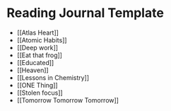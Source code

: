 # Reading Journal Template
- [[Atlas Heart]]
- [[Atomic Habits]]
- [[Deep work]]
- [[Eat that frog]]
- [[Educated]]
- [[Heaven]]
- [[Lessons in Chemistry]]
- [[ONE Thing]]
- [[Stolen focus]]
- [[Tomorrow Tomorrow Tomorrow]]
